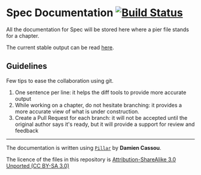 Spec Documentation [![Build Status](https://travis-ci.org/spec-framework/documentation.png?branch=master)](https://travis-ci.org/SpecForPharo/documentation)
==================

All the documentation for Spec will be stored here
where a pier file stands for a chapter.

The current stable output can be read [here](https://github.com/SpecForPharo/documentation/blob/master/output/book.md).


## Guidelines

Few tips to ease the collaboration using git.

1. One sentence per line: it helps the diff tools to provide more accurate output
2. While working on a chapter, do not hesitate branching: it provides a more accurate view of what is under construction.
3. Create a Pull Request for each branch: it will not be accepted until the original author says it's ready, but it will provide a support for review and feedback

---

The documentation is written using [`Pillar`](http://smalltalkhub.com/#!/~Pier/Pillar) by **Damien Cassou**.

The licence of the files in this repository is [Attribution-ShareAlike 3.0 Unported (CC BY-SA 3.0)](http://creativecommons.org/licenses/by-sa/3.0/deed.en_US)

